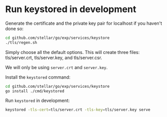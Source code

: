 # Run keystored in development

Generate the certificate and the private key pair for localhost
if you haven't done so:

```sh
cd github.com/stellar/go/exp/services/keystore
./tls/regen.sh
```
Simply choose all the default options. This will create three files:
tls/server.crt, tls/server.key, and tls/server.csr.

We will only be using `server.crt` and `server.key`.

Install the `keystored` command:

```sh
cd github.com/stellar/go/exp/services/keystore
go install ./cmd/keystored
```

Run `keystored` in development:

```sh
keystored -tls-cert=tls/server.crt -tls-key=tls/server.key serve
```

